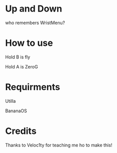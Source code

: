 # Up and Down
who remembers WristMenu?
# How to use
Hold B is fly

Hold A is ZeroG
# Requirments
Utilla

BananaOS
# Credits
Thanks to Veloc1ty for teaching me ho to make this!
